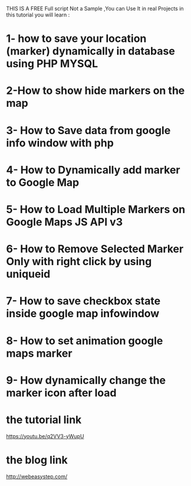 THIS IS A FREE Full script Not a Sample ,You can Use It in real Projects
in this tutorial you will learn :
# 1- how to save your location (marker) dynamically in database using PHP MYSQL
# 2-How to show hide markers on the map
# 3- How to Save data from google info window with php
# 4- How to Dynamically add marker to Google Map
# 5- How to Load Multiple Markers on Google Maps JS API v3 
# 6- How to Remove Selected Marker Only with right click by using uniqueid
# 7- How to save checkbox state inside google map infowindow
# 8- How to set animation google maps marker
# 9- How dynamically change the marker icon after load

 # the tutorial link
 https://youtu.be/q2VV3-yWupU
 # the blog link
 http://webeasystep.com/
